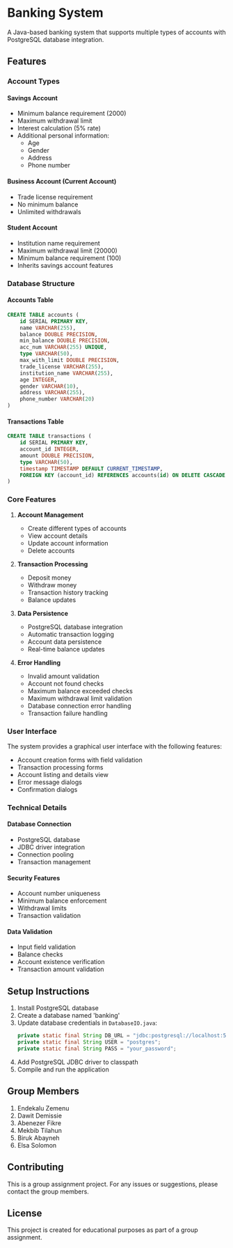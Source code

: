 # Banking System

A Java-based banking system that supports multiple types of accounts with PostgreSQL database integration.

## Features

### Account Types

#### Savings Account

- Minimum balance requirement (2000)
- Maximum withdrawal limit
- Interest calculation (5% rate)
- Additional personal information:
  - Age
  - Gender
  - Address
  - Phone number

#### Business Account (Current Account)

- Trade license requirement
- No minimum balance
- Unlimited withdrawals

#### Student Account

- Institution name requirement
- Maximum withdrawal limit (20000)
- Minimum balance requirement (100)
- Inherits savings account features

### Database Structure

#### Accounts Table

```sql
CREATE TABLE accounts (
    id SERIAL PRIMARY KEY,
    name VARCHAR(255),
    balance DOUBLE PRECISION,
    min_balance DOUBLE PRECISION,
    acc_num VARCHAR(255) UNIQUE,
    type VARCHAR(50),
    max_with_limit DOUBLE PRECISION,
    trade_license VARCHAR(255),
    institution_name VARCHAR(255),
    age INTEGER,
    gender VARCHAR(10),
    address VARCHAR(255),
    phone_number VARCHAR(20)
)
```

#### Transactions Table

```sql
CREATE TABLE transactions (
    id SERIAL PRIMARY KEY,
    account_id INTEGER,
    amount DOUBLE PRECISION,
    type VARCHAR(50),
    timestamp TIMESTAMP DEFAULT CURRENT_TIMESTAMP,
    FOREIGN KEY (account_id) REFERENCES accounts(id) ON DELETE CASCADE
)
```

### Core Features

1. **Account Management**

   - Create different types of accounts
   - View account details
   - Update account information
   - Delete accounts

2. **Transaction Processing**

   - Deposit money
   - Withdraw money
   - Transaction history tracking
   - Balance updates

3. **Data Persistence**

   - PostgreSQL database integration
   - Automatic transaction logging
   - Account data persistence
   - Real-time balance updates

4. **Error Handling**
   - Invalid amount validation
   - Account not found checks
   - Maximum balance exceeded checks
   - Maximum withdrawal limit validation
   - Database connection error handling
   - Transaction failure handling

### User Interface

The system provides a graphical user interface with the following features:

- Account creation forms with field validation
- Transaction processing forms
- Account listing and details view
- Error message dialogs
- Confirmation dialogs

### Technical Details

#### Database Connection

- PostgreSQL database
- JDBC driver integration
- Connection pooling
- Transaction management

#### Security Features

- Account number uniqueness
- Minimum balance enforcement
- Withdrawal limits
- Transaction validation

#### Data Validation

- Input field validation
- Balance checks
- Account existence verification
- Transaction amount validation

## Setup Instructions

1. Install PostgreSQL database
2. Create a database named 'banking'
3. Update database credentials in `DatabaseIO.java`:
   ```java
   private static final String DB_URL = "jdbc:postgresql://localhost:5432/banking";
   private static final String USER = "postgres";
   private static final String PASS = "your_password";
   ```
4. Add PostgreSQL JDBC driver to classpath
5. Compile and run the application

## Group Members

1. Endekalu Zemenu
2. Dawit Demissie
3. Abenezer Fikre
4. Mekbib Tilahun
5. Biruk Abayneh
6. Elsa Solomon

## Contributing

This is a group assignment project. For any issues or suggestions, please contact the group members.

## License

This project is created for educational purposes as part of a group assignment.
